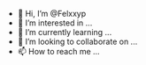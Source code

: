 - 👋 Hi, I’m @Felxxyp
- 👀 I’m interested in ...
- 🌱 I’m currently learning ...
- 💞️ I’m looking to collaborate on ...
- 📫 How to reach me ...

<!---
Felxxyp/Felxxyp is a ✨ special ✨ repository because its `README.md` (this file) appears on your GitHub profile.
You can click the Preview link to take a look at your changes.
--->
